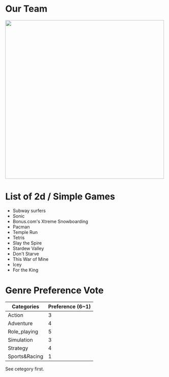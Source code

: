 # Our Team

 <img src="https://i.imgur.com/lnxVVyN.jpeg" width="500" >

# List of 2d / Simple Games

- Subway surfers
- Sonic
- Bonus.com's Xtreme Snowboarding
- Pacman
- Temple Run
- Tetris
- Slay the Spire
- Stardew Valley
- Don't Starve
- This War of Mine
- Icey
- For the King

# Genre Preference Vote

| Categories   | Preference (6~1)        | 
| ------------ | ----------------------- |
| Action       |  3  |    |    |    |    |
| Adventure    |  4  |    |    |    |    |
| Role_playing |  5  |    |    |    |    |
| Simulation   |  3  |    |    |    |    |
| Strategy     |  4  |    |    |    |    |
| Sports&Racing|  1  |    |    |    |    |

See cetegory first.